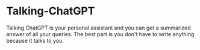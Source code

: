 # Talking-ChatGPT
Talking ChatGPT is your personal assistant and you can get a summarized answer of all your queries. The best part is you don't have to write anything because it talks to you.
